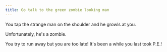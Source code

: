 ```yaml
---
title: Go talk to the green zombie looking man
---
```

You tap the strange man on the shoulder and he growls at you.

Unfortunately, he's a zombie. 

You try to run away but you are too late! It's been a while you last took P.E.!